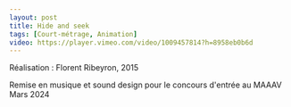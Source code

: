 ```yaml
---
layout: post
title: Hide and seek
tags: [Court-métrage, Animation]
video: https://player.vimeo.com/video/1009457814?h=8958eb0b6d
---
```


Réalisation : Florent Ribeyron, 2015

Remise en musique et sound design pour le concours d'entrée au MAAAV  
Mars 2024
